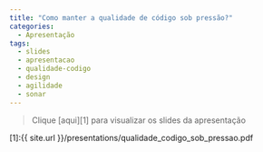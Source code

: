 ```yaml
---
title: "Como manter a qualidade de código sob pressão?"
categories:
  - Apresentação
tags:
  - slides
  - apresentacao
  - qualidade-codigo
  - design
  - agilidade
  - sonar
---
```


> Clique [aqui][1] para visualizar os slides da apresentação

[1]:{{ site.url }}/presentations/qualidade_codigo_sob_pressao.pdf